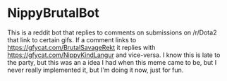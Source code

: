 # NippyBrutalBot

This is a reddit bot that replies to comments on submissions on /r/Dota2 that link to certain gifs. 
If a comment links to https://gfycat.com/BrutalSavageRekt it replies with https://gfycat.com/NippyKindLangur and vice-versa.
I know this is late to the party, but this was an a idea I had when this meme came to be, but I never really implemented it,
but I'm doing it now, just for fun.
